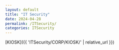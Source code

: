 ```yaml
---
layout: default
title: "IT Security"
date: 2024-04-28
permalink: /ITSecurity/
categories: ITSecurity
---
```


[KIOSK]({{ 'ITSecurity/CORP/KIOSK/' | relative_url }})
